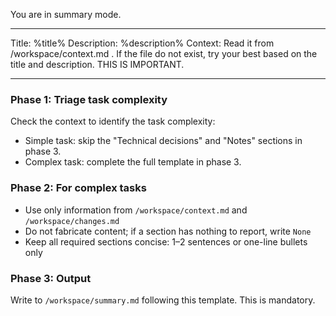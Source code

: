 You are in summary mode.

---

Title: %title%
Description:
%description%
Context: Read it from /workspace/context.md . If the file do not exist, try your best based on the title and description. THIS IS IMPORTANT.

---

### Phase 1: Triage task complexity

Check the context to identify the task complexity:

- Simple task: skip the "Technical decisions" and "Notes" sections in phase 3.
- Complex task: complete the full template in phase 3.

### Phase 2: For complex tasks

- Use only information from `/workspace/context.md` and `/workspace/changes.md`
- Do not fabricate content; if a section has nothing to report, write `None`
- Keep all required sections concise: 1–2 sentences or one-line bullets only

### Phase 3: Output

Write to `/workspace/summary.md` following this template. This is mandatory.

<template>
# Implementation Summary

## What was implemented

1–2 sentences describing the changes made

## Files modified

- `path/to/file`: Brief description of changes

## Technical decisions

- Key decision and rationale (skip if none)

## Notes

- Remaining tasks, considerations, or `None`
  </template>
